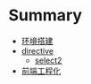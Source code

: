 # Summary

* [环境搭建](./init/init.md)
* [directive](./angular/directive/directive.md)
    - [select2](./angular/directive/select2/select2.md)
* [前端工程化](./engineer/engineer.md)
